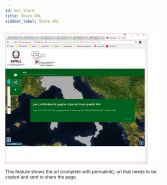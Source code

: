 ```yaml
---
id: doc_share
title: Share URL
sidebar_label: Share URL
---
```


![share.png](assets/share.png)


This feature shows the url (complete with permalink), url that needs to be copied and sent to share the page.


